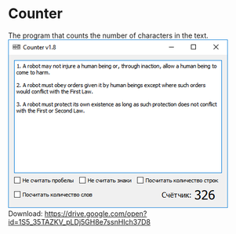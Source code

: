 # Counter
The program that counts the number of characters in the text.
![Screenshot](https://github.com/DionysusBenstein/Counter/raw/master/Screenshot.png)
Download: https://drive.google.com/open?id=1S5_35TAZKV_pLDj5GH8e7ssnHIch37D8
